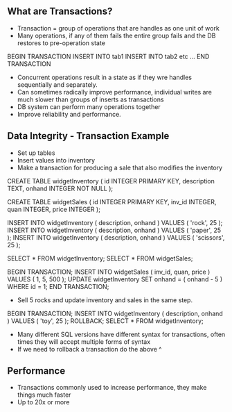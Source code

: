 ## What are Transactions? 
- Transaction = group of operations that are handles as one unit of work
- Many operations, if any of them fails the entire group fails and the DB restores to pre-operation state

BEGIN TRANSACTION
    INSERT INTO tab1
    INSERT INTO tab2
    etc
    ...
END TRANSACTION

- Concurrent operations result in a state as if they wre handles sequentially and separately. 
- Can sometimes radically improve performance, individual writes are much slower than groups of inserts as transactions
- DB system can perform many operations together
- Improve reliability and performance. 


## Data Integrity - Transaction Example

- Set up tables
- Insert values into inventory
- Make a transaction for producing a sale that also modifies the inventory

CREATE TABLE widgetInventory (
  id INTEGER PRIMARY KEY,
  description TEXT,
  onhand INTEGER NOT NULL
);

CREATE TABLE widgetSales (
  id INTEGER PRIMARY KEY,
  inv_id INTEGER,
  quan INTEGER,
  price INTEGER
);

INSERT INTO widgetInventory ( description, onhand ) VALUES ( 'rock', 25 );
INSERT INTO widgetInventory ( description, onhand ) VALUES ( 'paper', 25 );
INSERT INTO widgetInventory ( description, onhand ) VALUES ( 'scissors', 25 );

SELECT * FROM widgetInventory;
SELECT * FROM widgetSales;

BEGIN TRANSACTION;
INSERT INTO widgetSales ( inv_id, quan, price ) VALUES ( 1, 5, 500 );
UPDATE widgetInventory SET onhand = ( onhand - 5 ) WHERE id = 1;
END TRANSACTION;
- Sell 5 rocks and update inventory and sales in the same step. 

BEGIN TRANSACTION;
INSERT INTO widgetInventory ( description, onhand ) VALUES ( 'toy', 25 );
ROLLBACK;
SELECT * FROM widgetInventory;


- Many different SQL versions have different syntax for transactions, often times they will accept multiple forms of syntax
- If we need to rollback a transaction do the above ^



## Performance
- Transactions commonly used to increase performance, they make things much faster
- Up to 20x or more